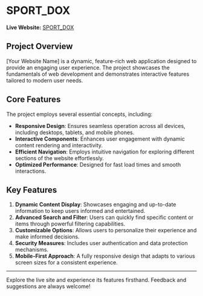 # SPORT_DOX

**Live Website:** [SPORT_DOX](https://assignment-10-5f7fc.web.app/)

## Project Overview

[Your Website Name] is a dynamic, feature-rich web application designed to provide an engaging user experience. The project showcases the fundamentals of web development and demonstrates interactive features tailored to modern user needs.

## Core Features

The project employs several essential concepts, including:

- **Responsive Design**: Ensures seamless operation across all devices, including desktops, tablets, and mobile phones.
- **Interactive Components**: Enhances user engagement with dynamic content rendering and interactivity.
- **Efficient Navigation**: Employs intuitive navigation for exploring different sections of the website effortlessly.
- **Optimized Performance**: Designed for fast load times and smooth interactions.

## Key Features

1. **Dynamic Content Display**: Showcases engaging and up-to-date information to keep users informed and entertained.
2. **Advanced Search and Filter**: Users can quickly find specific content or items through powerful filtering capabilities.
3. **Customizable Options**: Allows users to personalize their experience and make informed decisions.
4. **Security Measures**: Includes user authentication and data protection mechanisms.
5. **Mobile-First Approach**: A fully responsive design that adapts to various screen sizes for a consistent experience.

---

Explore the live site and experience its features firsthand. Feedback and suggestions are always welcome!

